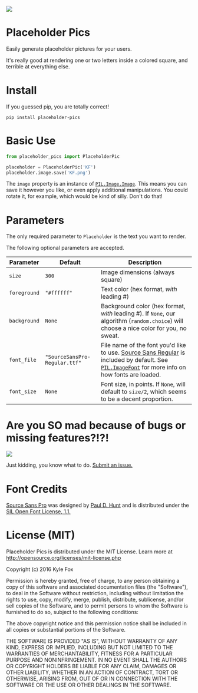 ![](http://drops.kylefox.ca/114za+)

# Placeholder Pics

Easily generate placeholder pictures for your users.

It's really good at rendering one or two letters inside a colored square, and terrible at everything else.

# Install

If you guessed pip, you are totally correct!

`pip install placeholder-pics`

# Basic Use

```python
from placeholder_pics import PlaceholderPic

placeholder = PlaceholderPic('KF')
placeholder.image.save('KF.png')
```

The `image` property is an instance of [`PIL.Image.Image`](http://pillow.readthedocs.org/en/3.0.x/reference/Image.html#the-image-class). This means you can save it however you like, or even apply additional manipulations. You could rotate it, for example, which would be kind of silly. Don't do that!

# Parameters

The only required parameter to `Placeholder` is the text you want to render.

The following optional parameters are accepted.

| Parameter  | Default | Description |
| ------------- | ------------- | ------------- |
| `size` | `300` | Image dimensions (always square) |
| `foreground` | `"#ffffff"` | Text color (hex format, _with_ leading #) |
| `background` | `None` | Background color (hex format, _with_ leading #). If `None`, our algorithm (`random.choice`) will choose a nice color for you, no sweat. |
| `font_file` | `"SourceSansPro-Regular.ttf"` | File name of the font you'd like to use. [Source Sans Regular](https://www.google.com/fonts/specimen/Source+Sans+Pro) is included by default. See [`PIL.ImageFont`](http://pillow.readthedocs.org/en/3.0.x/reference/ImageFont.html) for more info on how fonts are loaded. |
| `font_size` | `None` | Font size, in points. If `None`, will default to `size/2`, which seems to be a decent proportion. |

# Are you SO mad because of bugs or missing features?!?!

![](https://camo.githubusercontent.com/df781f87da2f2db87b5cc3125d5459bc70812112/687474703a2f2f64726f70732e6b796c65666f782e63612f31637147502b)

Just kidding, you know what to do. [Submit an issue.](https://github.com/kylefox/placeholder-pics/issues)

# Font Credits

[Source Sans Pro](https://www.google.com/fonts/specimen/Source+Sans+Pro) was designed by [Paul D. Hunt](https://plus.google.com/108888178732927400671/about) and is distributed under the [SIL Open Font License, 1.1.](http://scripts.sil.org/OFL)

# License (MIT)

Placeholder Pics is distributed under the MIT License.
Learn more at http://opensource.org/licenses/mit-license.php

Copyright (c) 2016 Kyle Fox

Permission is hereby granted, free of charge, to any person obtaining
a copy of this software and associated documentation files (the
"Software"), to deal in the Software without restriction, including
without limitation the rights to use, copy, modify, merge, publish,
distribute, sublicense, and/or sell copies of the Software, and to
permit persons to whom the Software is furnished to do so, subject to
the following conditions:

The above copyright notice and this permission notice shall be
included in all copies or substantial portions of the Software.

THE SOFTWARE IS PROVIDED "AS IS", WITHOUT WARRANTY OF ANY KIND,
EXPRESS OR IMPLIED, INCLUDING BUT NOT LIMITED TO THE WARRANTIES OF
MERCHANTABILITY, FITNESS FOR A PARTICULAR PURPOSE AND
NONINFRINGEMENT. IN NO EVENT SHALL THE AUTHORS OR COPYRIGHT HOLDERS BE
LIABLE FOR ANY CLAIM, DAMAGES OR OTHER LIABILITY, WHETHER IN AN ACTION
OF CONTRACT, TORT OR OTHERWISE, ARISING FROM, OUT OF OR IN CONNECTION
WITH THE SOFTWARE OR THE USE OR OTHER DEALINGS IN THE SOFTWARE.
